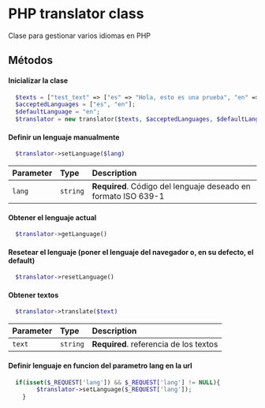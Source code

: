 # PHP translator class

Clase para gestionar varios idiomas en PHP


## Métodos

#### Inicializar la clase

```php
  $texts = ["test_text" => ["es" => "Hola, esto es una prueba", "en" => "Hello, this is a test"]];
  $acceptedLanguages = ["es", "en"];
  $defaultLanguage = "en";
  $translator = new translator($texts, $acceptedLanguages, $defaultLanguage);
```

#### Definir un lenguaje manualmente

```php
  $translator->setLanguage($lang)
```

| Parameter | Type     | Description                |
| :-------- | :------- | :------------------------- |
| `lang` | `string` | **Required**. Código del lenguaje deseado en formato ISO 639-1 |

#### Obtener el lenguaje actual

```php
  $translator->getLanguage()
```
#### Resetear el lenguaje (poner el lenguaje del navegador o, en su defecto, el default)

```php
  $translator->resetLanguage()
```

#### Obtener textos

```php
  $translator->translate($text)
```

| Parameter | Type     | Description                |
| :-------- | :------- | :------------------------- |
| `text` | `string` | **Required**. referencia de los textos |

#### Definir lenguaje en funcion del parametro lang en la url

```php
  if(isset($_REQUEST['lang']) && $_REQUEST['lang'] != NULL){
        $translator->setLanguage($_REQUEST['lang']);
    }
```
